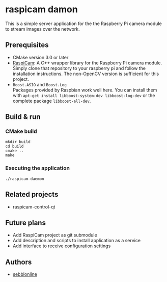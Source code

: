 # raspicam damon

This is a simple server application for the the Raspberry Pi camera module to stream images over the network.

## Prerequisites

* CMake version 3.0 or later
* [RaspiCam](https://github.com/cedricve/raspicam): A C++ wrapper library for the Raspberry Pi camera module.
Simply clone that repository to your raspberry pi and follow the installation instructions. The non-OpenCV version is sufficient for this project.
* `Boost.ASIO` and `Boost.Log`  
  Packages provided by Raspbian work well here. You can install them with `apt-get install libboost-system-dev libboost-log-dev` or the complete package `libboost-all-dev`.

## Build & run

### CMake build

```
mkdir build
cd build
cmake ..
make
```

### Executing the application

```
./raspicam-daemon
```

## Related projects

- raspicam-control-qt

## Future plans

* Add RaspiCam project as git submodule
* Add description and scripts to install application as a service
* Add interface to receive configuration settings


## Authors

* [sebblonline](https://github.com/sebblonline)

